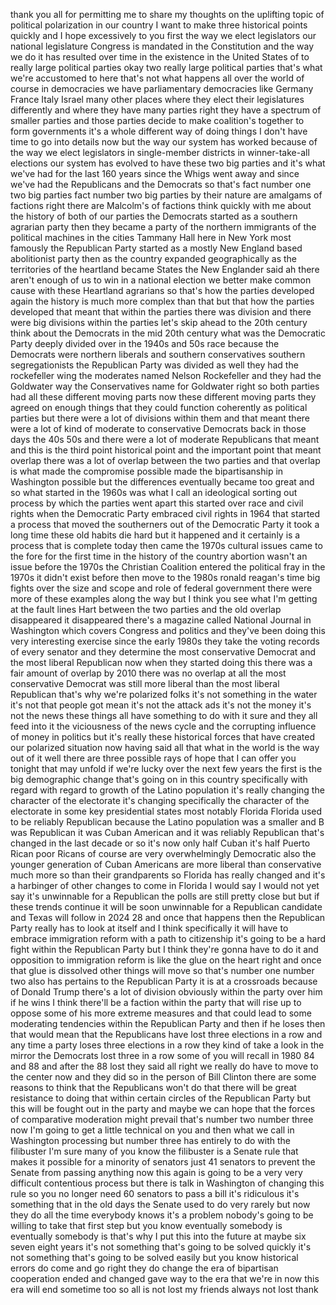 
thank you all for permitting me to share
my thoughts on the uplifting topic of
political polarization in our country I
want to make three historical points
quickly and I hope excessively to you
first the way we elect legislators our
national legislature Congress is
mandated in the Constitution and the way
we do it has resulted over time in the
existence in the United States of to
really large political parties okay two
really large political parties that&#39;s
what we&#39;re accustomed to here that&#39;s not
what happens all over the world of
course in democracies we have
parliamentary democracies like Germany
France Italy Israel many other places
where they elect their legislatures
differently and where they have many
parties right they have a spectrum of
smaller parties and those parties decide
to make coalition&#39;s together to form
governments it&#39;s a whole different way
of doing things I don&#39;t have time to go
into details now but the way our system
has worked because of the way we elect
legislators in single-member districts
in winner-take-all elections our system
has evolved to have these two big
parties and it&#39;s what we&#39;ve had for the
last 160 years since the Whigs went away
and since we&#39;ve had the Republicans and
the Democrats so that&#39;s fact number one
two big parties fact number two big
parties by their nature are amalgams of
factions right there are Malcolm&#39;s of
factions think quickly with me about the
history of both of our parties the
Democrats started as a southern agrarian
party then they became a party of the
northern immigrants of the political
machines in the cities Tammany Hall here
in New York most famously the Republican
Party started as a mostly New England
based abolitionist party then as the
country expanded geographically as the
territories of the heartland became
States the New Englander said ah there
aren&#39;t enough of us to win in a national
election we better make common cause
with these Heartland agrarians so that&#39;s
how the parties developed again the
history is much more complex than that
but that
how the parties developed that meant
that within the parties there was
division and there were big divisions
within the parties let&#39;s skip ahead to
the 20th century think about the
Democrats in the mid 20th century what
was the Democratic Party deeply divided
over in the 1940s and 50s race because
the Democrats were northern liberals and
southern conservatives southern
segregationists the Republican Party was
divided as well they had the rockefeller
wing the moderates named Nelson
Rockefeller and they had the Goldwater
way the Conservatives name for Goldwater
right so both parties had all these
different moving parts now these
different moving parts they agreed on
enough things that they could function
coherently as political parties but
there were a lot of divisions within
them and that meant there were a lot of
kind of moderate to conservative
Democrats back in those days the 40s 50s
and there were a lot of moderate
Republicans that meant and this is the
third point historical point and the
important point that meant overlap there
was a lot of overlap between the two
parties and that overlap is what made
the compromise possible made the
bipartisanship in Washington possible
but the differences eventually became
too great and so what started in the
1960s was what I call an ideological
sorting out process by which the parties
went apart this started over race and
civil rights when the Democratic Party
embraced civil rights in 1964 that
started a process that moved the
southerners out of the Democratic Party
it took a long time these old habits die
hard but it happened and it certainly is
a process that is complete today then
came the 1970s cultural issues came to
the fore for the first time in the
history of the country abortion wasn&#39;t
an issue before the 1970s the Christian
Coalition entered the political fray in
the 1970s it didn&#39;t exist before then
move to the 1980s ronald reagan&#39;s time
big fights over the size and scope and
role of federal government there were
more of these examples along the way but
I think you see what I&#39;m getting at the
fault lines Hart
between the two parties and the old
overlap disappeared it disappeared
there&#39;s a magazine called National
Journal in Washington which covers
Congress and politics and they&#39;ve been
doing this very interesting exercise
since the early 1980s
they take the voting records of every
senator and they determine the most
conservative Democrat and the most
liberal Republican now when they started
doing this there was a fair amount of
overlap by 2010 there was no overlap at
all the most conservative Democrat was
still more liberal than the most liberal
Republican that&#39;s why we&#39;re polarized
folks it&#39;s not something in the water
it&#39;s not that people got mean it&#39;s not
the attack ads it&#39;s not the money it&#39;s
not the news these things all have
something to do with it sure and they
all feed into it the viciousness of the
news cycle and the corrupting influence
of money in politics but it&#39;s really
these historical forces that have
created our polarized situation now
having said all that what in the world
is the way out of it
well there are three possible rays of
hope that I can offer you tonight that
may unfold if we&#39;re lucky
over the next few years the first is the
big demographic change that&#39;s going on
in this country specifically with regard
with regard to growth of the Latino
population it&#39;s really changing the
character of the electorate it&#39;s
changing specifically the character of
the electorate in some key presidential
states most notably Florida Florida used
to be reliably Republican because the
Latino population was a smaller and B
was Republican it was Cuban American and
it was reliably Republican that&#39;s
changed in the last decade or so it&#39;s
now only half Cuban it&#39;s half Puerto
Rican poor Ricans of course are very
overwhelmingly Democratic also the
younger generation of Cuban Americans
are more liberal than conservative much
more so than their grandparents so
Florida has really changed and it&#39;s a
harbinger of other changes to come in
Florida I would say I would not yet say
it&#39;s unwinnable for a Republican the
polls are still pretty close but but if
these trends continue it will be soon
unwinnable for a Republican candidate
and
Texas will follow in 2024 28 and once
that happens then the Republican Party
really has to look at itself and I think
specifically it will have to embrace
immigration reform with a path to
citizenship it&#39;s going to be a hard
fight within the Republican Party but I
think they&#39;re gonna have to do it and
opposition to immigration reform is like
the glue on the heart right and once
that glue is dissolved other things will
move so that&#39;s number one number two
also has pertains to the Republican
Party it is at a crossroads because of
Donald Trump there&#39;s a lot of division
obviously within the party over him if
he wins I think there&#39;ll be a faction
within the party that will rise up to
oppose some of his more extreme measures
and that could lead to some moderating
tendencies within the Republican Party
and then if he loses then that would
mean that the Republicans have lost
three elections in a row and any time a
party loses three elections in a row
they kind of take a look in the mirror
the Democrats lost three in a row some
of you will recall in 1980 84 and 88 and
after the 88 lost they said all right we
really do have to move to the center now
and they did so in the person of Bill
Clinton there are some reasons to think
that the Republicans won&#39;t do that there
will be great resistance to doing that
within certain circles of the Republican
Party but this will be fought out in the
party and maybe we can hope that the
forces of comparative moderation might
prevail that&#39;s number two number three
now I&#39;m going to get a little technical
on you and then what we call in
Washington processing but number three
has entirely to do with the filibuster
I&#39;m sure many of you know the filibuster
is a Senate rule that makes it possible
for a minority of senators just 41
senators to prevent the Senate from
passing anything now this again is going
to be a very very difficult contentious
process but there is talk in Washington
of changing this rule so you no longer
need 60 senators to pass a bill it&#39;s
ridiculous it&#39;s something that in the
old days the Senate used to do very
rarely but now they do all the time
everybody knows it&#39;s a problem nobody&#39;s
going to be willing to take that first
step but you know eventually somebody is
eventually somebody is that&#39;s why I put
this into the future at maybe six seven
eight years it&#39;s not something that&#39;s
going to be solved quickly it&#39;s not
something that&#39;s going to be solved
easily but you know historical errors do
come and go right they do change the era
of bipartisan cooperation ended and
changed gave way to the era that we&#39;re
in now this era will end sometime too so
all is not lost my friends always not
lost thank
